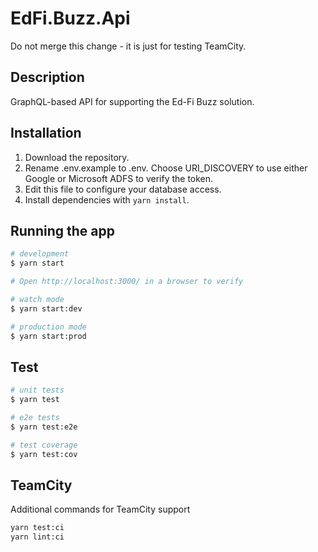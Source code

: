 # EdFi.Buzz.Api

Do not merge this change - it is just for testing TeamCity.

## Description

GraphQL-based API for supporting the Ed-Fi Buzz solution.

## Installation

1. Download the repository.
2. Rename .env.example to .env. Choose URI_DISCOVERY to use either Google or Microsoft ADFS to verify the token.
3. Edit this file to configure your database access.
4. Install dependencies with `yarn install`.

## Running the app

```bash
# development
$ yarn start

# Open http://localhost:3000/ in a browser to verify

# watch mode
$ yarn start:dev

# production mode
$ yarn start:prod
```

## Test

```bash
# unit tests
$ yarn test

# e2e tests
$ yarn test:e2e

# test coverage
$ yarn test:cov
```

## TeamCity

Additional commands for TeamCity support

```bash
yarn test:ci
yarn lint:ci
```

